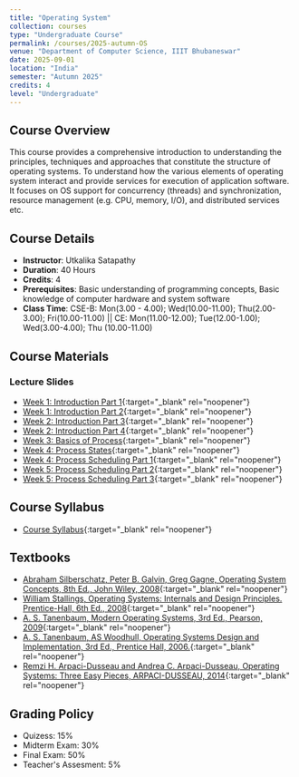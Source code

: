 ```yaml
---
title: "Operating System"
collection: courses
type: "Undergraduate Course"
permalink: /courses/2025-autumn-OS
venue: "Department of Computer Science, IIIT Bhubaneswar"
date: 2025-09-01
location: "India"
semester: "Autumn 2025"
credits: 4
level: "Undergraduate"
---
```


## Course Overview
This course provides a comprehensive introduction to understanding the principles, techniques and approaches that constitute the structure of operating systems. To understand how the various elements of operating system interact and provide services for execution of application software. It focuses on OS support for concurrency (threads) and synchronization, resource management (e.g. CPU, memory, I/O), and distributed services etc.
## Course Details
* **Instructor**: Utkalika Satapathy
* **Duration**: 40 Hours
* **Credits**: 4
* **Prerequisites**: Basic understanding of programming concepts, Basic knowledge of computer hardware and system software
* **Class Time**: CSE-B: Mon(3.00 - 4.00); Wed(10.00-11.00); Thu(2.00-3.00); Fri(10.00-11.00) || CE: Mon(11.00-12.00); Tue(12.00-1.00); Wed(3.00-4.00); Thu (10.00-11.00)


## Course Materials

### Lecture Slides
* [Week 1: Introduction Part 1](https://drive.google.com/file/d/1yF6p1FKQ10MOmBvcyjW5Br4e5tPp5jw9/view?usp=drive_link){:target="_blank" rel="noopener"}
* [Week 1: Introduction Part 2](https://drive.google.com/file/d/1auH8GPpJRD5Wq2LulnlC1MpndAlcYpnV/view?usp=drive_link){:target="_blank" rel="noopener"}
* [Week 2: Introduction Part 3](https://drive.google.com/file/d/1oxvtvdRqnb4yMD_FgmWd8CGK9NymCC7d/view?usp=drive_link){:target="_blank" rel="noopener"}
* [Week 2: Introduction Part 4](https://drive.google.com/file/d/15uWk4c1xmRoFsptXI4tZ8ybu3uh3ZrKD/view?usp=drive_link){:target="_blank" rel="noopener"}
* [Week 3: Basics of Process](https://drive.google.com/file/d/1EsFJZHHsmCvAzNb9vHDQ7zNVfS8_XZBR/view?usp=drive_link){:target="_blank" rel="noopener"}
* [Week 4: Process States](https://drive.google.com/file/d/1LeXZNVP7saeXHpSNUh2iOfm9lG7YI5Y9/view?usp=sharing){:target="_blank" rel="noopener"}
* [Week 4: Process Scheduling Part 1](https://drive.google.com/file/d/1CZUxZNJJ8RuNJ-Lpd5SwKY4ij7sIkKFG/view?usp=sharing){:target="_blank" rel="noopener"}
* [Week 5: Process Scheduling Part 2](https://drive.google.com/file/d/1Pmj--MNUj81UTWQ0U1mA6ZNxew4OQYNZ/view?usp=sharing){:target="_blank" rel="noopener"}
* [Week 5: Process Scheduling Part 3](https://drive.google.com/file/d/1wRPaNFsfbCbsZA2dOaiJw5JgwtVxv_Sh/view?usp=sharing){:target="_blank" rel="noopener"}




<!-- ### Programming Assignments
* [Assignment 1: Array and List Operations](files/courses/data-structures/assignment1.pdf)
* [Assignment 2: Stack and Queue Implementation](files/courses/data-structures/assignment2.pdf)
* [Assignment 3: Tree Traversal and BST Operations](files/courses/data-structures/assignment3.pdf)
* [Assignment 4: Graph Algorithms](files/courses/data-structures/assignment4.pdf) -->

## Course Syllabus
* [Course Syllabus](https://drive.google.com/file/d/1vH8b2uMTJEBqTQGGszlqgWpFYR0bZSb_/view){:target="_blank" rel="noopener"}


## Textbooks
* [Abraham Silberschatz, Peter B. Galvin, Greg Gagne, Operating System Concepts, 8th Ed., John Wiley, 2008](https://drive.google.com/file/d/1HRYnFn6tAHe_8R-M9fKo8-jQ6Ospikvc/view?usp=sharing){:target="_blank" rel="noopener"}
* [William Stallings, Operating Systems: Internals and Design Principles. Prentice-Hall, 6th Ed., 2008](https://drive.google.com/file/d/1m48K3Uwg574pLnxlbwNRmeDK7JmWYScT/view?usp=sharing){:target="_blank" rel="noopener"}
* [A. S. Tanenbaum, Modern Operating Systems, 3rd Ed., Pearson, 2009](https://drive.google.com/file/d/1-UXPh-kRdgWBqrz7jo1n7zrhVUjvTkJA/view?usp=sharing){:target="_blank" rel="noopener"}
* [A. S. Tanenbaum, AS Woodhull, Operating Systems Design and Implementation, 3rd Ed., Prentice Hall, 2006.](https://drive.google.com/file/d/1oQnpW3a_l8eZjF4424avraqaq9PnfGWv/view?usp=sharing){:target="_blank" rel="noopener"}
* [Remzi H. Arpaci-Dusseau and Andrea C. Arpaci-Dusseau, Operating Systems: Three Easy Pieces, ARPACI-DUSSEAU, 2014](https://drive.google.com/file/d/1Tja2wdKt8Uz1hGRpCbpzIYyYS_DYv01n/view?usp=sharing){:target="_blank" rel="noopener"}


<!-- To Add
* [Textbook: Introduction to Algorithms (CLRS)](files/courses/data-structures/textbook.pdf)
* [Programming Guidelines](files/courses/data-structures/programming-guidelines.pdf)
* [Sample Code Repository](https://github.com/usatpath01/data-structures-course) -->

<!-- ## Course Objectives
By the end of this course, students will be able to:
- Implement and analyze fundamental data structures
- Design efficient algorithms for common problems
- Analyze time and space complexity of algorithms
- Apply data structures and algorithms to solve real-world problems -->

## Grading Policy
- Quizess: 15%
- Midterm Exam: 30%
- Final Exam: 50%
- Teacher's Assesment: 5%
